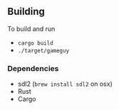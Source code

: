 ## Building
To build and run
* `cargo build`
* `./target/gameguy`


### Dependencies
* sdl2 (`brew install sdl2` on osx)
* Rust
* Cargo
